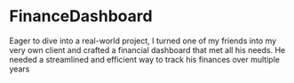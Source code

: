 # FinanceDashboard
Eager to dive into a real-world project, I turned one of my friends into my very own client and crafted a financial dashboard that met all his needs. He needed a streamlined and efficient way to track his finances over multiple years
